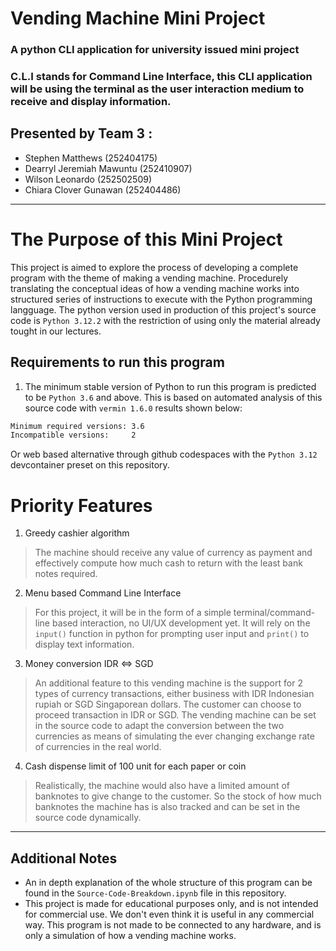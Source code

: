 # Vending Machine Mini Project
### A python CLI application for university issued mini project
### C.L.I stands for Command Line Interface, this CLI application will be using the terminal as the user interaction medium to receive and display information.

## Presented by Team 3 : 
- Stephen Matthews (252404175)
- Dearryl Jeremiah Mawuntu (252410907)
- Wilson Leonardo (252502509)
- Chiara Clover Gunawan (252404486)
---

# The Purpose of this Mini Project
This project is aimed to explore the process of developing a complete program with the theme of making a vending machine. Procedurely translating the conceptual ideas of how a vending machine works into structured series of instructions to execute with the Python programming langguage. The python version used in production of this project's source code is `Python 3.12.2` with the restriction of using only the material already tought in our lectures.

## Requirements to run this program
1. The minimum stable version of Python to run this program is predicted to be `Python 3.6` and above. This is based on automated analysis of this source code with `vermin 1.6.0` results shown below:
```bash
Minimum required versions: 3.6
Incompatible versions:     2
```
Or web based alternative through github codespaces with the `Python 3.12` devcontainer preset on this repository.
# Priority Features
1. Greedy cashier algorithm
> The machine should receive any value of currency as payment and effectively compute how much cash to return with the least bank notes required.
2. Menu based Command Line Interface
> For this project, it will be in the form of a simple terminal/command-line based interaction, no UI/UX development yet. It will rely on the `input()` function in python for prompting user input and `print()` to display text information.
3. Money conversion IDR <=> SGD
> An additional feature to this vending machine is the support for 2 types of currency transactions, either business with IDR Indonesian rupiah or SGD Singaporean dollars. The customer can choose to proceed transaction in IDR or SGD. The vending machine can be set in the source code to adapt the conversion between the two currencies as means of simulating the ever changing exchange rate of currencies in the real world.
4. Cash dispense limit of 100 unit for each paper or coin
> Realistically, the machine would also have a limited amount of banknotes to give change to the customer. So the stock of how much banknotes the machine has is also tracked and can be set in the source code dynamically.
---
## Additional Notes
- An in depth explanation of the whole structure of this program can be found in the `Source-Code-Breakdown.ipynb` file in this repository.
- This project is made for educational purposes only, and is not intended for commercial use. We don't even think it is useful in any commercial way. This program is not made to be connected to any hardware, and is only a simulation of how a vending machine works.